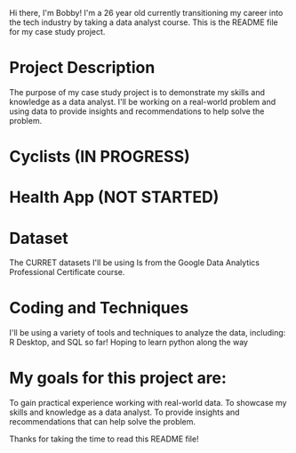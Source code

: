 Hi there, I'm Bobby! I'm a 26 year old currently transitioning my career into the tech industry by taking a data analyst course. This is the README file for my case study project.

# Project Description
The purpose of my case study project is to demonstrate my skills and knowledge as a data analyst. I'll be working on a real-world problem and using data to provide insights and recommendations to help solve the problem.
# Cyclists (IN PROGRESS)
# Health App (NOT STARTED)

# Dataset
The CURRET datasets I'll be using Is from the Google Data Analytics Professional Certificate course.
# Coding and Techniques
I'll be using a variety of tools and techniques to analyze the data, including:
R Desktop, and SQL so far! Hoping to learn python along the way


# My goals for this project are:

To gain practical experience working with real-world data.
To showcase my skills and knowledge as a data analyst.
To provide insights and recommendations that can help solve the problem.


Thanks for taking the time to read this README file!
